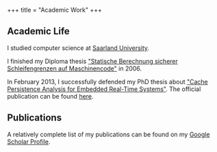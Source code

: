 +++
title = "Academic Work"
+++

## Academic Life

I studied computer science at [Saarland University](https://www.uni-saarland.de/nc/en/home.html).

I finished my Diploma thesis ["Statische Berechnung sicherer Schleifengrenzen auf Maschinencode"](/academic/diplom.pdf) in 2006.

In February 2013, I successfully defended my PhD thesis about ["Cache Persistence Analysis for Embedded Real-Time Systems"](/academic/phd.pdf).
The official publication can be found [here](https://publikationen.sulb.uni-saarland.de/handle/20.500.11880/26474;jsessionid=A6DE5A6E674C991A2F390B34454E05BC).

## Publications

A relatively complete list of my publications can be found on my [Google Scholar Profile](https://scholar.google.com/citations?user=eK6jgYUAAAAJ&hl=en).
